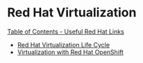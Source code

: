 # Red Hat Virtualization

[Table of Contents - Useful Red Hat Links](https://github.com/pslucas0212/UsefulRedHatLinks)

- [Red Hat Virtualization Life Cycle](https://access.redhat.com/support/policy/updates/rhev)
- [Virtualization with Red Hat OpenShift](https://www.redhat.com/en/technologies/cloud-computing/openshift/virtualization)
